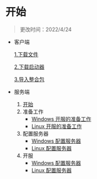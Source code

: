 # 开始

> 更改时间：2022/4/24

- 客户端

  [1.下载文件](./客户端/1.下载文件.md)

  [2.下载启动器](./客户端/2.下载启动器.md)

  [3.导入整合包](./客户端/3.导入整合包.md) 
  
- 服务端
  
  1. [开始](./服务端/1.开始.md)
  2. 准备工作
     - [Windows 开服的准备工作](./Windows服务器/2.准备工作.md)
     - [Linux 开服的准备工作](./Linux服务器/2.准备工作.md)
  3. 配置服务器
     - [Windows 配置服务器](./Windows服务器/3.配置服务器.md)
     - [Linux 配置服务器](./Linux服务器/3.配置服务器.md)
  4. 开服
     - [Windows 配置服务器](./Windows服务器/4.开服.md)
     - [Linux 配置服务器](./Linux服务器/4.开服.md)
